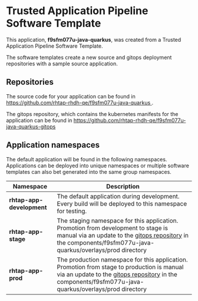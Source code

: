 # Trusted Application Pipeline Software Template

This application, **f9sfm077u-java-quarkus**, was created from a Trusted Application Pipeline Software Template.

The software templates create a new source and gitops deployment repositories with a sample source application. 

## Repositories

The source code for your application can be found in [https://github.com/rhtap-rhdh-qe/f9sfm077u-java-quarkus ](https://github.com/rhtap-rhdh-qe/f9sfm077u-java-quarkus ).
 
The gitops repository, which contains the kubernetes manifests for the application can be found in 
[https://github.com/rhtap-rhdh-qe/f9sfm077u-java-quarkus-gitops ](https://github.com/rhtap-rhdh-qe/f9sfm077u-java-quarkus-gitops ) 

## Application namespaces 

The default application will be found in the following namespaces. Applications can be deployed into unique namespaces or multiple software templates can also bet generated into the same group namespaces.  

|  Namespace   |  Description   |  
| -------- | -------- |   
| **rhtap-app-development** | The default application during development. Every build will be deployed to this namespace for testing. | 
| **rhtap-app-stage** | The staging namespace for this application. Promotion from development to stage is manual via an update to the [gitops repository](https://github.com/rhtap-rhdh-qe/f9sfm077u-java-quarkus-gitops ) in the components/f9sfm077u-java-quarkus/overlays/prod directory |  
| **rhtap-app-prod** | The production namespace for this application. Promotion from stage to production is manual via an update to the [gitops repository](https://github.com/rhtap-rhdh-qe/f9sfm077u-java-quarkus-gitops ) in the components/f9sfm077u-java-quarkus/overlays/prod directory | 